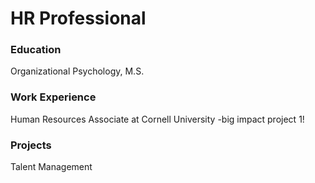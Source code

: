 # HR Professional

### Education
Organizational Psychology, M.S.

### Work Experience
Human Resources Associate at Cornell University
-big impact project 1!

### Projects
Talent Management
